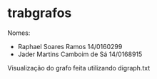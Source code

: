 # trabgrafos
Nomes:
- Raphael Soares Ramos 14/0160299
- Jader Martins Camboim de Sá 14/0168915

Visualização do grafo feita utilizando digraph.txt